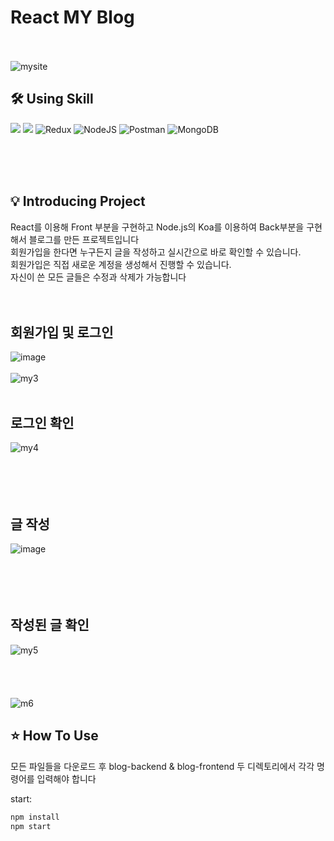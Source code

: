 # React MY Blog
>
<br><br>
![mysite](https://github.com/cheolwankim/reactmyblog/assets/105213482/9e71f98f-50a9-4242-bc20-1fb72a43808c)


## 🛠 Using Skill

<img src="https://img.shields.io/badge/react-61DAFB?style=for-the-badge&logo=react&logoColor=white">   <img src="https://img.shields.io/badge/javascript-F7DF1E?style=for-the-badge&logo=javascript&logoColor=white"> ![Redux](https://img.shields.io/badge/redux-%23593d88.svg?style=for-the-badge&logo=redux&logoColor=white) ![NodeJS](https://img.shields.io/badge/node.js-6DA55F?style=for-the-badge&logo=node.js&logoColor=white) ![Postman](https://img.shields.io/badge/Postman-FF6C37?style=for-the-badge&logo=postman&logoColor=white) ![MongoDB](https://img.shields.io/badge/MongoDB-%234ea94b.svg?style=for-the-badge&logo=mongodb&logoColor=white)
 


<br><br><br>


## 💡 Introducing Project
React를 이용해 Front 부분을 구현하고 Node.js의 Koa를 이용하여 Back부분을 구현해서 블로그를 만든 프로젝트입니다<br>
회원가입을 한다면 누구든지 글을 작성하고 실시간으로 바로 확인할 수 있습니다.<br>
회원가입은 직접 새로운 계정을 생성해서 진행할 수 있습니다.<br>
자신이 쓴 모든 글들은 수정과 삭제가 가능합니다<br>
<br><br>
## 회원가입 및 로그인
![image](https://github.com/cheolwankim/reactmyblog/assets/105213482/95a0ce43-095d-4d24-8e74-60db673214d6)
<br><br>
![my3](https://github.com/cheolwankim/reactmyblog/assets/105213482/17352754-cfa8-453d-a520-44d6323ccf92)
<br><br>
## 로그인 확인
![my4](https://github.com/cheolwankim/reactmyblog/assets/105213482/7e061028-1f1d-4f3f-9b1d-3d7ba7c06ad0)
<br><br><br><br><br>
## 글 작성
![image](https://github.com/cheolwankim/reactmyblog/assets/105213482/87ff3709-8b45-4f9f-af96-eba681157041)
<br><br><br><br><br>
## 작성된 글 확인
![my5](https://github.com/cheolwankim/reactmyblog/assets/105213482/4b29849e-72b8-4988-862d-eb077a325b45)
<br><br><br><br><br>
![m6](https://github.com/cheolwankim/reactmyblog/assets/105213482/02263b0c-1f32-4227-8755-3c79e71d2076)


## ⭐️ How To Use
모든 파일들을 다운로드 후 blog-backend & blog-frontend 두 디렉토리에서 각각 명령어를 입력해야 합니다

start:

```sh
npm install
npm start
```


